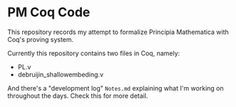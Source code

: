 # PM Coq Code
This repository records my attempt to formalize Principia Mathematica with Coq's proving system.

Currently this repository contains two files in Coq, namely:

- PL.v
- debruijin_shallowembeding.v

And there's a "development log" `Notes.md` explaining what I'm working on throughout the days. Check this for more detail.
